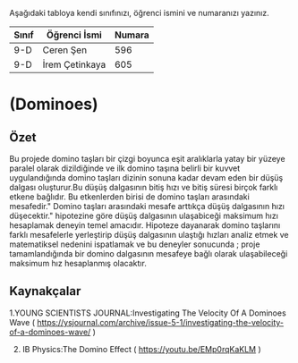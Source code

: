 

Aşağıdaki tabloya kendi sınıfınızı, öğrenci ismini ve numaranızı yazınız. 

Sınıf | Öğrenci İsmi  | Numara
-------|----------------|--------
9-D   | Ceren Şen | 596
9-D   | İrem Çetinkaya | 605

#  (Dominoes)
## Özet
Bu projede domino taşları bir çizgi boyunca eşit aralıklarla yatay bir yüzeye paralel olarak dizildiğinde ve ilk domino taşına belirli  bir kuvvet uygulandığında domino taşları dizinin sonuna kadar devam eden bir düşüş dalgası oluşturur.Bu düşüş dalgasının bitiş hızı ve bitiş süresi birçok farklı etkene bağlıdır. Bu etkenlerden birisi de domino taşları arasındaki mesafedir." Domino taşları arasındaki mesafe arttıkça düşüş dalgasının hızı düşecektir." hipotezine göre düşüş dalgasının ulaşabiceği maksimum hızı hesaplamak deneyin temel amacıdır. Hipoteze dayanarak domino taşlarını farklı mesafelerle yerleştirip düşüş dalgasının ulaştığı hızları analiz etmek ve matematiksel nedenini ispatlamak ve bu deneyler sonucunda ; proje tamamlandığında bir domino dalgasının mesafeye bağlı olarak ulaşabileceği maksimum hız hesaplanmış olacaktır.

## Kaynakçalar  

1.YOUNG SCIENTISTS JOURNAL:Investigating The Velocity Of A Dominoes Wave ( https://ysjournal.com/archive/issue-5-1/investigating-the-velocity-of-a-dominoes-wave/ )

2. IB Physics:The Domino Effect ( https://youtu.be/EMp0rqKaKLM ) 

